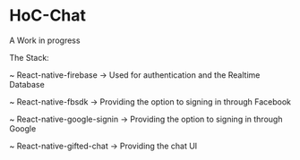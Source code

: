 # HoC-Chat
A Work in progress

The Stack:

~ React-native-firebase -> Used for authentication and the Realtime Database 

~ React-native-fbsdk -> Providing the option to signing in through Facebook

~ React-native-google-signin -> Providing the option to signing in through Google

~ React-native-gifted-chat -> Providing the chat UI

